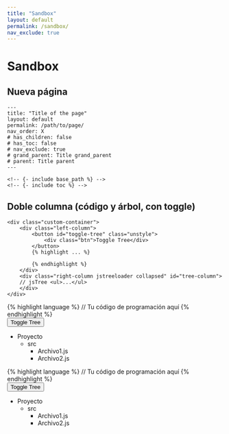 ```yaml
---
title: "Sandbox"
layout: default
permalink: /sandbox/
nav_exclude: true
---
```


# Sandbox

## Nueva página

```
---
title: "Title of the page"
layout: default
permalink: /path/to/page/
nav_order: X 
# has_children: false
# has_toc: false
# nav_exclude: true
# grand_parent: Title grand_parent
# parent: Title parent
---

<!-- {- include base_path %} -->
<!-- {- include toc %} -->
```

## Doble columna (código y árbol, con toggle)

```
<div class="custom-container">
    <div class="left-column">
        <button id="toggle-tree" class="unstyle">
            <div class="btn">Toggle Tree</div>
        </button>
        {% highlight ... %}
            
        {% endhighlight %}
    </div>
    <div class="right-column jstreeloader collapsed" id="tree-column">
    // jsTree <ul>...</ul>
    </div>
</div>
```

<div class="custom-container">
    <div class="left-column">
      <!-- Contenido de la izquierda (código de programación) -->
      {% highlight language %}
          // Tu código de programación aquí
      {% endhighlight %}
    </div>
    <div class="right-column collapsed">
      <!-- Contenido de la derecha (árbol de ficheros) -->
      <button class="toggle-button btn">Toggle Tree</button>
      <ul>
        <li>Proyecto
          <ul>
            <li>src
              <ul>
                <li>Archivo1.js</li>
                <li>Archivo2.js</li>
                <!-- Agrega más elementos según sea necesario -->
              </ul>
            </li>
            <!-- Agrega más elementos según sea necesario -->
          </ul>
        </li>
      </ul>
    </div>
  </div>

  <!-- Estructura 2 -->
  <div class="custom-container">
    <div class="left-column">
      <!-- Contenido de la izquierda (código de programación) -->
      {% highlight language %}
          // Tu código de programación aquí
      {% endhighlight %}
    </div>
    <div class="right-column collapsed">
      <!-- Contenido de la derecha (árbol de ficheros) -->
      <button class="toggle-button btn">Toggle Tree</button>
      <ul>
        <li>Proyecto
          <ul>
            <li>src
              <ul>
                <li>Archivo1.js</li>
                <li>Archivo2.js</li>
                <!-- Agrega más elementos según sea necesario -->
              </ul>
            </li>
            <!-- Agrega más elementos según sea necesario -->
          </ul>
        </li>
      </ul>
    </div>
  </div>
